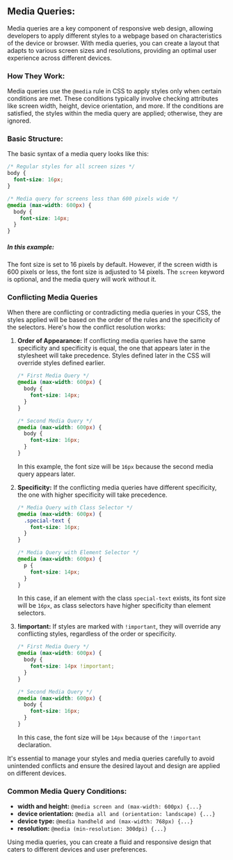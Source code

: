## Media Queries:

Media queries are a key component of responsive web design, allowing developers to apply different styles to a webpage based on characteristics of the device or browser. With media queries, you can create a layout that adapts to various screen sizes and resolutions, providing an optimal user experience across different devices.

### How They Work:

Media queries use the `@media` rule in CSS to apply styles only when certain conditions are met. These conditions typically involve checking attributes like screen width, height, device orientation, and more. If the conditions are satisfied, the styles within the media query are applied; otherwise, they are ignored.

### Basic Structure:

The basic syntax of a media query looks like this:

```css
/* Regular styles for all screen sizes */
body {
  font-size: 16px;
}

/* Media query for screens less than 600 pixels wide */
@media (max-width: 600px) {
  body {
    font-size: 14px;
  }
}
```

##### In this example:

The font size is set to 16 pixels by default. However, if the screen width is 600 pixels or less, the font size is adjusted to 14 pixels. The `screen` keyword is optional, and the media query will work without it.

### Conflicting Media Queries

When there are conflicting or contradicting media queries in your CSS, the styles applied will be based on the order of the rules and the specificity of the selectors. Here's how the conflict resolution works:

1. **Order of Appearance:** If conflicting media queries have the same specificity and specificity is equal, the one that appears later in the stylesheet will take precedence. Styles defined later in the CSS will override styles defined earlier.

   ```css
   /* First Media Query */
   @media (max-width: 600px) {
     body {
       font-size: 14px;
     }
   }

   /* Second Media Query */
   @media (max-width: 600px) {
     body {
       font-size: 16px;
     }
   }
   ```

   In this example, the font size will be `16px` because the second media query appears later.

2. **Specificity:** If the conflicting media queries have different specificity, the one with higher specificity will take precedence.

   ```css
   /* Media Query with Class Selector */
   @media (max-width: 600px) {
     .special-text {
       font-size: 16px;
     }
   }

   /* Media Query with Element Selector */
   @media (max-width: 600px) {
     p {
       font-size: 14px;
     }
   }
   ```

   In this case, if an element with the class `special-text` exists, its font size will be `16px`, as class selectors have higher specificity than element selectors.

3. **!important:** If styles are marked with `!important`, they will override any conflicting styles, regardless of the order or specificity.

   ```css
   /* First Media Query */
   @media (max-width: 600px) {
     body {
       font-size: 14px !important;
     }
   }

   /* Second Media Query */
   @media (max-width: 600px) {
     body {
       font-size: 16px;
     }
   }
   ```

   In this case, the font size will be `14px` because of the `!important` declaration.

It's essential to manage your styles and media queries carefully to avoid unintended conflicts and ensure the desired layout and design are applied on different devices.

### Common Media Query Conditions:

- **width and height:** `@media screen and (max-width: 600px) {...}`
- **device orientation:** `@media all and (orientation: landscape) {...}`
- **device type:** `@media handheld and (max-width: 768px) {...}`
- **resolution:** `@media (min-resolution: 300dpi) {...}`

Using media queries, you can create a fluid and responsive design that caters to different devices and user preferences.

```

```
